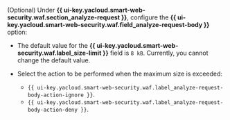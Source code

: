 (Optional) Under **{{ ui-key.yacloud.smart-web-security.waf.section_analyze-request }}**, configure the **{{ ui-key.yacloud.smart-web-security.waf.field_analyze-request-body }}** option:
* The default value for the **{{ ui-key.yacloud.smart-web-security.waf.label_size-limit }}** field is `8 kB`. Currently, you cannot change the default value.
* Select the action to be performed when the maximum size is exceeded:

   * `{{ ui-key.yacloud.smart-web-security.waf.label_analyze-request-body-action-ignore }}`​.
   * `{{ ui-key.yacloud.smart-web-security.waf.label_analyze-request-body-action-deny }}`​.